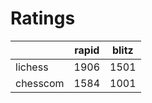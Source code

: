 # Ratings

|          | rapid | blitz |
|----------|-------|-------|
| lichess  | 1906 | 1501 |
| chesscom | 1584 | 1001 |
